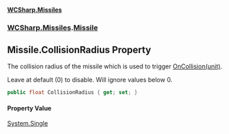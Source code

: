 #### [WCSharp.Missiles](README.md 'README')
### [WCSharp.Missiles](WCSharp.Missiles.md 'WCSharp.Missiles').[Missile](WCSharp.Missiles.Missile.md 'WCSharp.Missiles.Missile')

## Missile.CollisionRadius Property

The collision radius of the missile which is used to trigger [OnCollision(unit)](WCSharp.Missiles.Missile.OnCollision(WCSharp.Api.unit).md 'WCSharp.Missiles.Missile.OnCollision(WCSharp.Api.unit)').  
  
Leave at default (0) to disable. Will ignore values below 0.

```csharp
public float CollisionRadius { get; set; }
```

#### Property Value
[System.Single](https://docs.microsoft.com/en-us/dotnet/api/System.Single 'System.Single')